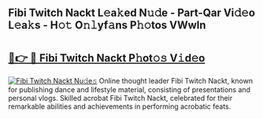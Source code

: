 ## Fibi Twitch Nackt L𝚎a𝚔ed N𝚞𝚍e - Part-Qar Vi𝚍𝚎o L𝚎a𝚔s - H𝚘𝚝 O𝚗𝚕yf𝚊ns P𝚑𝚘tos VWwln

# <h2><a href="http://kf86o0g.oniu.top/?m=Fibi+Twitch+Nackt">🔗👉 🔴 Fibi Twitch Nackt P𝚑ot𝚘𝚜 V𝚒d𝚎o</a></h2>

[![Fibi Twitch Nackt Nu𝚍e𝚜](https://i.imgur.com/0qMVB7G.gif)](http://kf86o0g.oniu.top/?m=Fibi+Twitch+Nackt)
Online thought leader Fibi Twitch Nackt, known for publishing dance and lifestyle material, consisting of presentations and personal vlogs. Skilled acrobat Fibi Twitch Nackt, celebrated for their remarkable abilities and achievements in performing acrobatic feats.  
